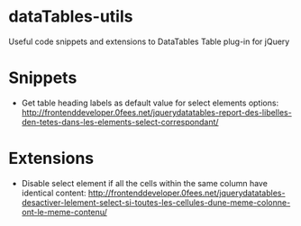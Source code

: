 # dataTables-utils
Useful code snippets and extensions to DataTables Table plug-in for jQuery

# Snippets
* Get table heading labels as default value for select elements options: http://frontenddeveloper.0fees.net/jquerydatatables-report-des-libelles-den-tetes-dans-les-elements-select-correspondant/

# Extensions
* Disable select element if all the cells within the same column have identical content: http://frontenddeveloper.0fees.net/jquerydatatables-desactiver-lelement-select-si-toutes-les-cellules-dune-meme-colonne-ont-le-meme-contenu/
